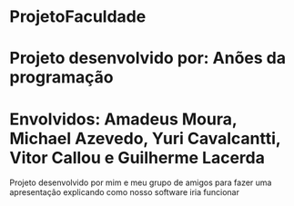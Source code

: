 # ProjetoFaculdade
# Projeto desenvolvido por: Anões da programação
# Envolvidos: Amadeus Moura, Michael Azevedo, Yuri Cavalcantti, Vitor Callou e Guilherme Lacerda

Projeto desenvolvido por mim e meu grupo de amigos para fazer uma apresentação explicando como nosso software iria funcionar
